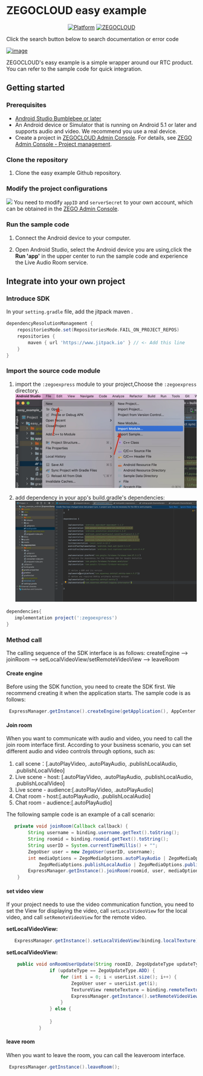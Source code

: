 # ZEGOCLOUD easy example
<p align="center">
    <a href="https://github.com/ZEGOCLOUD/easy_example_android/releases"><img src="https://img.shields.io/github/downloads/ZEGOCLOUD/easy_example_android/total" alt="Platform"/></a>
    <a href="https://discord.gg/EtNRATttyp">
        <img src="https://img.shields.io/discord/980014613179555870?color=5865F2&logo=discord&logoColor=white" alt="ZEGOCLOUD"/>
    </a>
    <p>
    <p>Click the search button below to search documentation or error code</p>
    <a href="https://docs.zegocloud.com/">
        <img width="589" alt="image" src="https://user-images.githubusercontent.com/5242852/170823639-2a684b4c-0bad-445a-b04e-5d4b6912e900.png">
    </a>
    </p>
</p>

ZEGOCLOUD's easy example is a simple wrapper around our RTC product. You can refer to the sample code for quick integration.

## Getting started

### Prerequisites

* [Android Studio Bumblebee or later](https://developer.android.com/studio)
* An Android device or Simulator that is running on Android 5.1 or later and supports audio and video. We recommend you use a real device.
* Create a project in [ZEGOCLOUD Admin Console](https://console.zegocloud.com/). For details, see [ZEGO Admin Console - Project management](https://docs.zegocloud.com/article/1271).

###  Clone the repository
1. Clone the easy example Github repository. 

### Modify the project configurations
![](media/16496764650900/16496772462635.png)
You need to modify `appID` and `serverSecret` to your own account, which can be obtained in the [ZEGO Admin Console](https://console.zegocloud.com/).

### Run the sample code

1. Connect the Android device to your computer.

2. Open Android Studio, select the Android device you are using,click the **Run 'app'** in the upper center to run the sample code and experience the Live Audio Room service.

## Integrate into your own project

### Introduce SDK

In your `setting.gradle` file, add the jitpack maven .
``` groovy
dependencyResolutionManagement {
    repositoriesMode.set(RepositoriesMode.FAIL_ON_PROJECT_REPOS)
    repositories {
        maven { url 'https://www.jitpack.io' } // <- Add this line
    }
}
```

### Import the source code module

1. import the `:zegoexpress` module to your project,Choose the `:zegoexpress` directory. 
![](docs/images/import_zegoexpress_module.jpg)


2. add
dependency in your app's build.gradle's dependencies:
![](docs/images/zegoexpress_module.gif)
```groovy
dependencies{
   implementation project(':zegoexpress') 
}
```

### Method call
The calling sequence of the SDK interface is as follows:
createEngine --> joinRoom --> setLocalVideoView/setRemoteVideoView --> leaveRoom

#### Create engine
Before using the SDK function, you need to create the SDK first. We recommend creating it when the application starts. The sample code is as follows:
```java
 ExpressManager.getInstance().createEngine(getApplication(), AppCenter.appID,AppCenter.appSign);
```

#### Join room
When you want to communicate with audio and video, you need to call the join room interface first. According to your business scenario, you can set different audio and video controls through options, such as:

1. call scene：[.autoPlayVideo, .autoPlayAudio, .publishLocalAudio, .publishLocalVideo]
2. Live scene - host: [.autoPlayVideo, .autoPlayAudio, .publishLocalAudio, .publishLocalVideo]
3. Live scene - audience:[.autoPlayVideo, .autoPlayAudio]
4. Chat room - host:[.autoPlayAudio, .publishLocalAudio]
5. Chat room - audience:[.autoPlayAudio]

The following sample code is an example of a call scenario:
```java
   private void joinRoom(Callback callback) {
        String username = binding.username.getText().toString();
        String roomid = binding.roomid.getText().toString();
        String userID = System.currentTimeMillis() + "";
        ZegoUser user = new ZegoUser(userID, username);
        int mediaOptions = ZegoMediaOptions.autoPlayAudio | ZegoMediaOptions.autoPlayVideo |
            ZegoMediaOptions.publishLocalAudio | ZegoMediaOptions.publishLocalVideo;
        ExpressManager.getInstance().joinRoom(roomid, user, mediaOptions, callback);
    }
```
#### set video view
If your project needs to use the video communication function, you need to set the View for displaying the video, call `setLocalVideoView` for the local video, and call `setRemoteVideoView` for the remote video.

**setLocalVideoView:**
```java
   ExpressManager.getInstance().setLocalVideoView(binding.localTexture);
```

**setLocalVideoView:**
```java
    public void onRoomUserUpdate(String roomID, ZegoUpdateType updateType, ArrayList<ZegoUser> userList) {
                if (updateType == ZegoUpdateType.ADD) {
                    for (int i = 0; i < userList.size(); i++) {
                        ZegoUser user = userList.get(i);
                        TextureView remoteTexture = binding.remoteTexture;
                        ExpressManager.getInstance().setRemoteVideoView(user.userID, remoteTexture);
                    }
                } else {
                    
                }
            }
```

#### leave room
When you want to leave the room, you can call the leaveroom interface.
```java
 ExpressManager.getInstance().leaveRoom();
```
